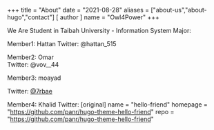 +++
title = "About"
date = "2021-08-28"
aliases = ["about-us","about-hugo","contact"]
[ author ]
  name = "Owl4Power"
+++

We Are Student in Taibah University - Information System Major:

Member1: Hattan
Twitter: @hattan_515

Member2: Omar
<br>
Twitter: @vov__44 

Member3: moayad

Twitter: <a href="https://twitter.com/7rbae">@7rbae</a>

Member4: Khalid
Twitter: 
[original]
  name = "hello-friend"
  homepage = "https://github.com/panr/hugo-theme-hello-friend"
  repo = "https://github.com/panr/hugo-theme-hello-friend"

